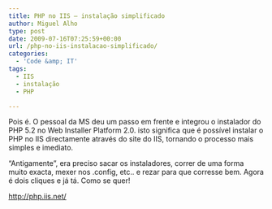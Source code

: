 ```yaml
---
title: PHP no IIS – instalação simplificado
author: Miguel Alho
type: post
date: 2009-07-16T07:25:59+00:00
url: /php-no-iis-instalacao-simplificado/
categories:
  - 'Code &amp; IT'
tags:
  - IIS
  - instalação
  - PHP

---
```

Pois é. O pessoal da MS deu um passo em frente e integrou o instalador do PHP 5.2 no Web Installer Platform 2.0. isto significa que é possível instalar o PHP no IIS directamente através do site do IIS, tornando o processo mais simples e imediato.

&#8220;Antigamente&#8221;, era preciso sacar os instaladores, correr de uma forma muito exacta, mexer nos .config, etc.. e rezar para que corresse bem. Agora é dois cliques e já tá. Como se quer! 

<a href="http://php.iis.net/" target="_blank">http://php.iis.net/</a>